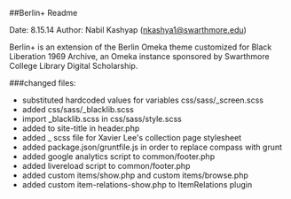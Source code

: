 ##Berlin+ Readme

Date: 8.15.14
Author: Nabil Kashyap (nkashya1@swarthmore.edu)

Berlin+ is an extension of the Berlin Omeka theme customized for Black Liberation 1969 Archive, an Omeka instance sponsored by Swarthmore College Library Digital Scholarship.

###changed files:
+ substituted hardcoded values for variables css/sass/_screen.scss
+ added css/sass/_blacklib.scss
+ import _blacklib.scss in css/sass/style.scss
+ added <span> to site-title in header.php
+ added _ scss file for Xavier Lee's collection page stylesheet
+ added package.json/gruntfile.js in order to replace compass with grunt
+ added google analytics script to common/footer.php
+ added livereload script to common/footer.php
+ added custom items/show.php and custom items/browse.php
+ added custom item-relations-show.php to ItemRelations plugin
